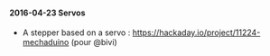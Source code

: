 #### 2016-04-23 Servos

-   A stepper based on a servo :
    https://hackaday.io/project/11224-mechaduino (pour @bivi)

####
